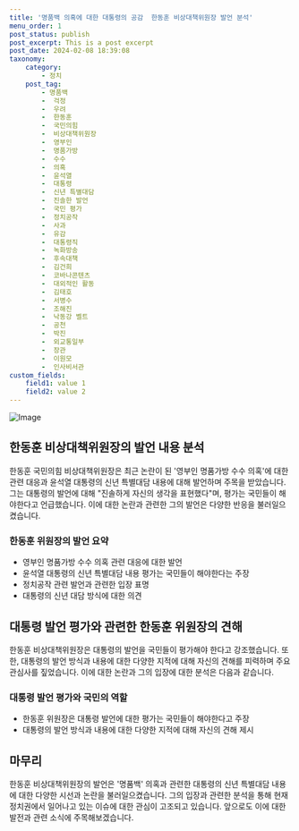 ```yaml
---
title: '명품백 의혹에 대한 대통령의 공감  한동훈 비상대책위원장 발언 분석'
menu_order: 1
post_status: publish
post_excerpt: This is a post excerpt
post_date: 2024-02-08 18:39:08
taxonomy:
    category:
        - 정치
    post_tag:
        - 명품백
        -  걱정
        -  우려
        -  한동훈
        -  국민의힘
        -  비상대책위원장
        -  영부인
        -  명품가방
        -  수수
        -  의혹
        -  윤석열
        -  대통령
        -  신년 특별대담
        -  진솔한 발언
        -  국민 평가
        -  정치공작
        -  사과
        -  유감
        -  대통령직
        -  녹화방송
        -  후속대책
        -  김건희
        -  코바나콘텐츠
        -  대외적인 활동
        -  김태호
        -  서병수
        -  조해진
        -  낙동강 벨트
        -  공천
        -  박진
        -  외교통일부
        -  장관
        -  이원모
        -  인사비서관
custom_fields:
    field1: value 1
    field2: value 2
---
```


![Image](https://imgnews.pstatic.net/image/002/2024/02/08/0002318997_001_20240208160100993.jpg?type=w647)

## 한동훈 비상대책위원장의 발언 내용 분석
한동훈 국민의힘 비상대책위원장은 최근 논란이 된 '영부인 명품가방 수수 의혹'에 대한 관련 대응과 윤석열 대통령의 신년 특별대담 내용에 대해 발언하며 주목을 받았습니다. 그는 대통령의 발언에 대해 "진솔하게 자신의 생각을 표현했다"며, 평가는 국민들이 해야한다고 언급했습니다. 이에 대한 논란과 관련한 그의 발언은 다양한 반응을 불러일으켰습니다.
### 한동훈 위원장의 발언 요약
- 영부인 명품가방 수수 의혹 관련 대응에 대한 발언
- 윤석열 대통령의 신년 특별대담 내용 평가는 국민들이 해야한다는 주장
- 정치공작 관련 발언과 관련한 입장 표명
- 대통령의 신년 대담 방식에 대한 의견
## 대통령 발언 평가와 관련한 한동훈 위원장의 견해
한동훈 비상대책위원장은 대통령의 발언을 국민들이 평가해야 한다고 강조했습니다. 또한, 대통령의 발언 방식과 내용에 대한 다양한 지적에 대해 자신의 견해를 피력하며 주요 관심사를 짚었습니다. 이에 대한 논란과 그의 입장에 대한 분석은 다음과 같습니다.
### 대통령 발언 평가와 국민의 역할
- 한동훈 위원장은 대통령 발언에 대한 평가는 국민들이 해야한다고 주장
- 대통령의 발언 방식과 내용에 대한 다양한 지적에 대해 자신의 견해 제시
## 마무리
한동훈 비상대책위원장의 발언은 '명품백' 의혹과 관련한 대통령의 신년 특별대담 내용에 대한 다양한 시선과 논란을 불러일으켰습니다. 그의 입장과 관련한 분석을 통해 현재 정치권에서 일어나고 있는 이슈에 대한 관심이 고조되고 있습니다. 앞으로도 이에 대한 발전과 관련 소식에 주목해보겠습니다.
